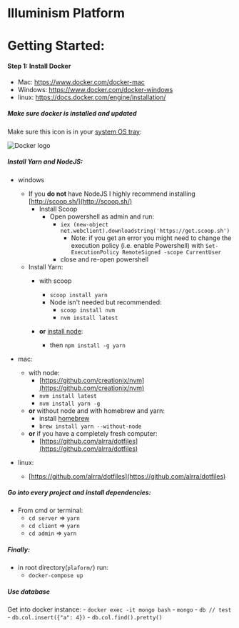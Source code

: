 # Illuminism Platform

# Getting Started:

#### Step 1: Install Docker
- Mac: https://www.docker.com/docker-mac
- Windows: https://www.docker.com/docker-windows
- linux: https://docs.docker.com/engine/installation/

##### Make sure docker is installed and updated
Make sure this icon is in your [system OS tray](https://www.dropbox.com/help/desktop-web/system-tray-menu-bar):

![Docker logo](https://imgur.com/Bkz9zHh)

##### Install Yarn and NodeJS:
- windows

    - If you **do not** have NodeJS I highly recommend installing [http://scoop.sh/](http://scoop.sh/)
        - Install Scoop
            - Open powershell as admin and run:
                - `iex (new-object net.webclient).downloadstring('https://get.scoop.sh')`
                    - Note: if you get an error you might need to change the execution policy (i.e. enable Powershell) with `Set-ExecutionPolicy RemoteSigned -scope CurrentUser`
                - close and re-open powershell
    - Install Yarn:
        - with scoop
            - `scoop install yarn`
            - Node isn't needed but recommended:
                - `scoop install nvm`
                - `nvm install latest`
                
        - **or** [install node](https://nodejs.org/en/download/):
            - then `npm install -g yarn`
- mac:
    - with node:
        - [https://github.com/creationix/nvm](https://github.com/creationix/nvm)
        - `nvm install latest`
        - `nvm install yarn -g`
    - **or** without node and with homebrew and yarn:
        - install [homebrew](https://brew.sh/)
        - `brew install yarn --without-node`
    - **or** if you have a completely fresh computer:
        - [https://github.com/alrra/dotfiles](https://github.com/alrra/dotfiles)
- linux:
    - [https://github.com/alrra/dotfiles](https://github.com/alrra/dotfiles)

##### Go into every project and install dependencies:
- From cmd or terminal:
    - `cd server` => `yarn`
    - `cd client` => `yarn`
    - `cd admin` => `yarn`

##### Finally:

- in root directory(`plaform/`) run:
    - `docker-compose up`
    


##### Use database
Get into docker instance:
    - `docker exec -it mongo bash`
    - `mongo`
    - `db // test`
    - `db.col.insert({"a": 4})`
    - `db.col.find().pretty()`
    
    
    
    
    
    
    
    
    
    

